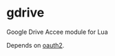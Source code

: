 # gdrive
Google Drive Accee module for Lua

Depends on [oauth2](https://github.com/aryajur/oauth2). 
